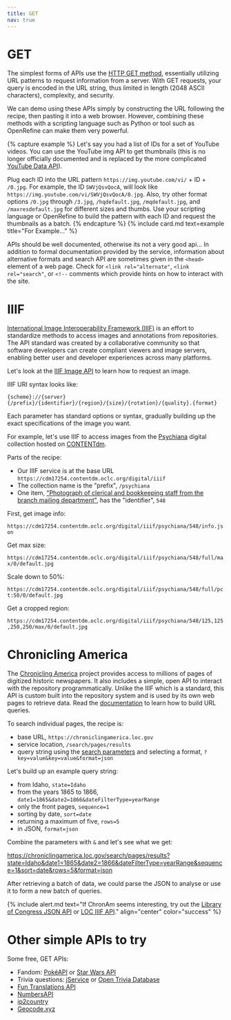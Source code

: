 ```yaml
---
title: GET
nav: true
---
```


# GET

The simplest forms of APIs use the [HTTP GET method](https://en.wikipedia.org/wiki/Hypertext_Transfer_Protocol#Request_methods), essentially utilizing URL patterns to request information from a server.
With GET requests, your query is encoded in the URL string, thus limited in length (2048 ASCII characters), complexity, and security.

We can demo using these APIs simply by constructing the URL following the recipe, then pasting it into a web browser. 
However, combining these methods with a scripting language such as Python or tool such as OpenRefine can make them very powerful.

{% capture example %}
Let's say you had a list of IDs for a set of YouTube videos. 
You can use the YouTube img API to get thumbnails (this is no longer officially documented and is replaced by the more complicated [YouTube Data API](https://developers.google.com/youtube/v3/)).

Plug each ID into the URL pattern `https://img.youtube.com/vi/` + ID + `/0.jpg`.
For example, the ID `SWVjQsvQocA`, will look like `https://img.youtube.com/vi/SWVjQsvQocA/0.jpg`.
Also, try other format options `/0.jpg` through `/3.jpg`, `/hqdefault.jpg`, `/mqdefault.jpg`, and `/maxresdefault.jpg` for different sizes and thumbs.
Use your scripting language or OpenRefine to build the pattern with each ID and request the thumbnails as a batch.
{% endcapture %}
{% include card.md text=example title="For Example..." %}

APIs should be well documented, otherwise its not a very good api...
In addition to formal documentation provided by the service, information about alternative formats and search API are sometimes given in the `<head>` element of a web page. 
Check for `<link rel="alternate"`, `<link rel="search"`, or `<!--` comments which provide hints on how to interact with the site.

# IIIF

[International Image Interoperability Framework (IIIF)](https://iiif.io/) is an effort to standardize methods to access images and annotations from repositories.
The API standard was created by a collaborative community so that software developers can create compliant viewers and image servers, enabling better user and developer experiences across many platforms.

Let's look at the [IIIF Image API](https://iiif.io/api/image/2.1/) to learn how to request an image. 

IIIF URI syntax looks like:

`{scheme}://{server}{/prefix}/{identifier}/{region}/{size}/{rotation}/{quality}.{format}`

Each parameter has standard options or syntax, gradually building up the exact specifications of the image you want.

For example, let's use IIIF to access images from the [Psychiana](https://digital.lib.uidaho.edu/digital/collection/psychiana/search) digital collection hosted on [CONTENTdm](https://www.oclc.org/en/contentdm.html).

Parts of the recipe:

- Our IIIF service is at the base URL `https://cdm17254.contentdm.oclc.org/digital/iiif`
- The collection name is the "prefix", `/psychiana`
- One item, ["Photograph of clerical and bookkeeping staff from the branch mailing department"](https://digital.lib.uidaho.edu/digital/collection/psychiana/id/548/rec/1), has the "identifier", `548`

First, get image info: 

`https://cdm17254.contentdm.oclc.org/digital/iiif/psychiana/548/info.json`

Get max size:

`https://cdm17254.contentdm.oclc.org/digital/iiif/psychiana/548/full/max/0/default.jpg`

Scale down to 50%:

`https://cdm17254.contentdm.oclc.org/digital/iiif/psychiana/548/full/pct:50/0/default.jpg`

Get a cropped region:

`https://cdm17254.contentdm.oclc.org/digital/iiif/psychiana/548/125,125,250,250/max/0/default.jpg`

# Chronicling America

The [Chronicling America](https://chroniclingamerica.loc.gov/) project provides access to millions of pages of digitized historic newspapers.
It also includes a simple, open API to interact with the repository programmatically.
Unlike the IIIF which is a standard, this API is custom built into the repository system and is used by its own web pages to retrieve data.
Read the [documentation](https://chroniclingamerica.loc.gov/about/api/) to learn how to build URL queries.

To search individual pages, the recipe is:

- base URL, `https://chroniclingamerica.loc.gov`
- service location, `/search/pages/results`
- query string using the [search parameters](https://chroniclingamerica.loc.gov/search/pages/opensearch.xml) and selecting a format, `?key=value&key=value&format=json`

Let's build up an example query string:

- from Idaho, `state=Idaho`
- from the years 1865 to 1866, `date1=1865&date2=1866&dateFilterType=yearRange`
- only the front pages, `sequence=1`
- sorting by date, `sort=date`
- returning a maximum of five, `rows=5`
- in JSON, `format=json`

Combine the parameters with `&` and let's see what we get:

<https://chroniclingamerica.loc.gov/search/pages/results?state=Idaho&date1=1865&date2=1866&dateFilterType=yearRange&sequence=1&sort=date&rows=5&format=json>

After retrieving a batch of data, we could parse the JSON to analyse or use it to form a new batch of queries.

{% include alert.md text="If ChronAm seems interesting, try out the [Library of Congress JSON API](https://libraryofcongress.github.io/data-exploration/index.html) or [LOC IIIF API](https://github.com/LibraryOfCongress/data-exploration/blob/master/IIIF.ipynb)." align="center" color="success" %}

# Other simple APIs to try

Some free, GET APIs:

- Fandom: [PokéAPI](https://pokeapi.co/) or [Star Wars API](https://swapi.co/)
- Trivia questions: [jService](http://jservice.io/) or [Open Trivia Database](https://opentdb.com/api_config.php)
- [Fun Translations API](https://funtranslations.com/api)
- [NumbersAPI](http://numbersapi.com/)
- [ip2country](https://ip2country.info/)
- [Geocode.xyz](https://geocode.xyz/api)
